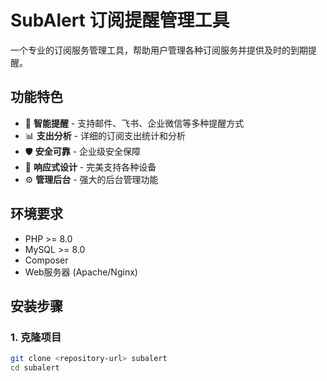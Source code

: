 # SubAlert 订阅提醒管理工具

一个专业的订阅服务管理工具，帮助用户管理各种订阅服务并提供及时的到期提醒。

## 功能特色

- 🔔 **智能提醒** - 支持邮件、飞书、企业微信等多种提醒方式
- 📊 **支出分析** - 详细的订阅支出统计和分析
- 🛡️ **安全可靠** - 企业级安全保障
- 📱 **响应式设计** - 完美支持各种设备
- ⚙️ **管理后台** - 强大的后台管理功能

## 环境要求

- PHP >= 8.0
- MySQL >= 8.0
- Composer
- Web服务器 (Apache/Nginx)

## 安装步骤

### 1. 克隆项目
```bash
git clone <repository-url> subalert
cd subalert